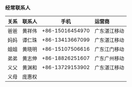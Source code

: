 ### 经常联系人

| **关系** | **联系人** | **手机**        | **运营商**   |
| :------- | ---------- | --------------- | :----------- |
| 爸爸     | 黄祥伟     | +86-15016454970 | 广东湛江移动 |
| 妈妈     | 谭仁珠     | +86-13413667099 | 广东湛江移动 |
| 姐姐     | 黄晓明     | +86-15107506616 | 广东江门移动 |
| 弟弟     | 黄志伸     | +86-18826251607 | 广东广州移动 |
| 义父     | 黄渊和     | +86-13729153902 | 广东湛江移动 |
| 义母     | 庞惠权     |                 |              |
